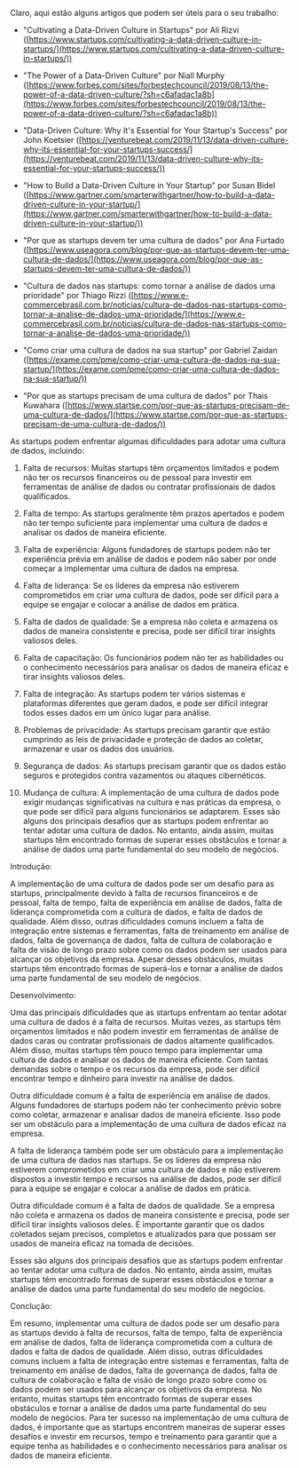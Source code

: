 
Claro, aqui estão alguns artigos que podem ser úteis para o seu trabalho:

-   "Cultivating a Data-Driven Culture in Startups" por Ali Rizvi ([https://www.startups.com/cultivating-a-data-driven-culture-in-startups/](https://www.startups.com/cultivating-a-data-driven-culture-in-startups/))

-   "The Power of a Data-Driven Culture" por Niall Murphy ([https://www.forbes.com/sites/forbestechcouncil/2019/08/13/the-power-of-a-data-driven-culture/?sh=c6afadac1a8b](https://www.forbes.com/sites/forbestechcouncil/2019/08/13/the-power-of-a-data-driven-culture/?sh=c6afadac1a8b))

-   "Data-Driven Culture: Why It's Essential for Your Startup's Success" por John Koetsier ([https://venturebeat.com/2019/11/13/data-driven-culture-why-its-essential-for-your-startups-success/](https://venturebeat.com/2019/11/13/data-driven-culture-why-its-essential-for-your-startups-success/))

-   "How to Build a Data-Driven Culture in Your Startup" por Susan Bidel ([https://www.gartner.com/smarterwithgartner/how-to-build-a-data-driven-culture-in-your-startup/](https://www.gartner.com/smarterwithgartner/how-to-build-a-data-driven-culture-in-your-startup/))

-   "Por que as startups devem ter uma cultura de dados" por Ana Furtado ([https://www.useagora.com/blog/por-que-as-startups-devem-ter-uma-cultura-de-dados/](https://www.useagora.com/blog/por-que-as-startups-devem-ter-uma-cultura-de-dados/))

-   "Cultura de dados nas startups: como tornar a análise de dados uma prioridade" por Thiago Rizzi ([https://www.e-commercebrasil.com.br/noticias/cultura-de-dados-nas-startups-como-tornar-a-analise-de-dados-uma-prioridade/](https://www.e-commercebrasil.com.br/noticias/cultura-de-dados-nas-startups-como-tornar-a-analise-de-dados-uma-prioridade/))

-   "Como criar uma cultura de dados na sua startup" por Gabriel Zaidan ([https://exame.com/pme/como-criar-uma-cultura-de-dados-na-sua-startup/](https://exame.com/pme/como-criar-uma-cultura-de-dados-na-sua-startup/))

-   "Por que as startups precisam de uma cultura de dados" por Thais Kuwahara ([https://www.startse.com/por-que-as-startups-precisam-de-uma-cultura-de-dados/](https://www.startse.com/por-que-as-startups-precisam-de-uma-cultura-de-dados/))




As startups podem enfrentar algumas dificuldades para adotar uma cultura de dados, incluindo:

1.  Falta de recursos: Muitas startups têm orçamentos limitados e podem não ter os recursos financeiros ou de pessoal para investir em ferramentas de análise de dados ou contratar profissionais de dados qualificados.
    
2.  Falta de tempo: As startups geralmente têm prazos apertados e podem não ter tempo suficiente para implementar uma cultura de dados e analisar os dados de maneira eficiente.
    
3.  Falta de experiência: Alguns fundadores de startups podem não ter experiência prévia em análise de dados e podem não saber por onde começar a implementar uma cultura de dados na empresa.
    
4.  Falta de liderança: Se os líderes da empresa não estiverem comprometidos em criar uma cultura de dados, pode ser difícil para a equipe se engajar e colocar a análise de dados em prática.
    
5.  Falta de dados de qualidade: Se a empresa não coleta e armazena os dados de maneira consistente e precisa, pode ser difícil tirar insights valiosos deles.
    
6.  Falta de capacitação: Os funcionários podem não ter as habilidades ou o conhecimento necessários para analisar os dados de maneira eficaz e tirar insights valiosos deles.
    
7.  Falta de integração: As startups podem ter vários sistemas e plataformas diferentes que geram dados, e pode ser difícil integrar todos esses dados em um único lugar para análise.
    
8.  Problemas de privacidade: As startups precisam garantir que estão cumprindo as leis de privacidade e proteção de dados ao coletar, armazenar e usar os dados dos usuários.
    
9.  Segurança de dados: As startups precisam garantir que os dados estão seguros e protegidos contra vazamentos ou ataques cibernéticos.
    
10.  Mudança de cultura: A implementação de uma cultura de dados pode exigir mudanças significativas na cultura e nas práticas da empresa, o que pode ser difícil para alguns funcionários se adaptarem.
Esses são alguns dos principais desafios que as startups podem enfrentar ao tentar adotar uma cultura de dados. No entanto, ainda assim, muitas startups têm encontrado formas de superar esses obstáculos e tornar a análise de dados uma parte fundamental do seu modelo de negócios.



Introdução:

A implementação de uma cultura de dados pode ser um desafio para as startups, principalmente devido à falta de recursos financeiros e de pessoal, falta de tempo, falta de experiência em análise de dados, falta de liderança comprometida com a cultura de dados, e falta de dados de qualidade. Além disso, outras dificuldades comuns incluem a falta de integração entre sistemas e ferramentas, falta de treinamento em análise de dados, falta de governança de dados, falta de cultura de colaboração e falta de visão de longo prazo sobre como os dados podem ser usados para alcançar os objetivos da empresa. Apesar desses obstáculos, muitas startups têm encontrado formas de superá-los e tornar a análise de dados uma parte fundamental de seu modelo de negócios.



Desenvolvimento:

Uma das principais dificuldades que as startups enfrentam ao tentar adotar uma cultura de dados é a falta de recursos. Muitas vezes, as startups têm orçamentos limitados e não podem investir em ferramentas de análise de dados caras ou contratar profissionais de dados altamente qualificados. Além disso, muitas startups têm pouco tempo para implementar uma cultura de dados e analisar os dados de maneira eficiente. Com tantas demandas sobre o tempo e os recursos da empresa, pode ser difícil encontrar tempo e dinheiro para investir na análise de dados.

Outra dificuldade comum é a falta de experiência em análise de dados. Alguns fundadores de startups podem não ter conhecimento prévio sobre como coletar, armazenar e analisar dados de maneira eficiente. Isso pode ser um obstáculo para a implementação de uma cultura de dados eficaz na empresa.

A falta de liderança também pode ser um obstáculo para a implementação de uma cultura de dados nas startups. Se os líderes da empresa não estiverem comprometidos em criar uma cultura de dados e não estiverem dispostos a investir tempo e recursos na análise de dados, pode ser difícil para a equipe se engajar e colocar a análise de dados em prática.

Outra dificuldade comum é a falta de dados de qualidade. Se a empresa não coleta e armazena os dados de maneira consistente e precisa, pode ser difícil tirar insights valiosos deles. É importante garantir que os dados coletados sejam precisos, completos e atualizados para que possam ser usados de maneira eficaz na tomada de decisões.

Esses são alguns dos principais desafios que as startups podem enfrentar ao tentar adotar uma cultura de dados. No entanto, ainda assim, muitas startups têm encontrado formas de superar esses obstáculos e tornar a análise de dados uma parte fundamental do seu modelo de negócios.



Conclução:

Em resumo, implementar uma cultura de dados pode ser um desafio para as startups devido à falta de recursos, falta de tempo, falta de experiência em análise de dados, falta de liderança comprometida com a cultura de dados e falta de dados de qualidade. Além disso, outras dificuldades comuns incluem a falta de integração entre sistemas e ferramentas, falta de treinamento em análise de dados, falta de governança de dados, falta de cultura de colaboração e falta de visão de longo prazo sobre como os dados podem ser usados para alcançar os objetivos da empresa. No entanto, muitas startups têm encontrado formas de superar esses obstáculos e tornar a análise de dados uma parte fundamental do seu modelo de negócios. Para ter sucesso na implementação de uma cultura de dados, é importante que as startups encontrem maneiras de superar esses desafios e investir em recursos, tempo e treinamento para garantir que a equipe tenha as habilidades e o conhecimento necessários para analisar os dados de maneira eficiente.